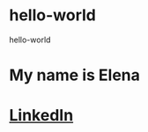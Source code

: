 # hello-world
hello-world
# **My name is Elena**
# [LinkedIn](https://www.linkedin.com/in/elena-shkrebela-309918188/)
